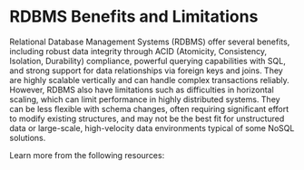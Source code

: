 # RDBMS Benefits and Limitations

Relational Database Management Systems (RDBMS) offer several benefits, including robust data integrity through ACID (Atomicity, Consistency, Isolation, Durability) compliance, powerful querying capabilities with SQL, and strong support for data relationships via foreign keys and joins. They are highly scalable vertically and can handle complex transactions reliably. However, RDBMS also have limitations such as difficulties in horizontal scaling, which can limit performance in highly distributed systems. They can be less flexible with schema changes, often requiring significant effort to modify existing structures, and may not be the best fit for unstructured data or large-scale, high-velocity data environments typical of some NoSQL solutions.

Learn more from the following resources:

